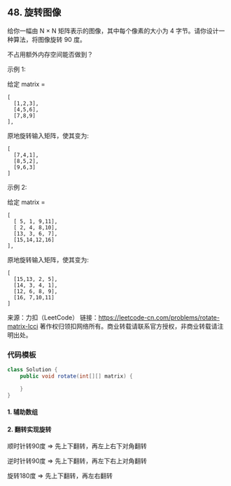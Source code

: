 ## 48. 旋转图像

给你一幅由 N × N 矩阵表示的图像，其中每个像素的大小为 4 字节。请你设计一种算法，将图像旋转 90 度。

不占用额外内存空间能否做到？

 

示例 1:

给定 matrix =
 
```
[
  [1,2,3],
  [4,5,6],
  [7,8,9]
],
```

原地旋转输入矩阵，使其变为:

```
[
  [7,4,1],
  [8,5,2],
  [9,6,3]
]
```

示例 2:

给定 matrix =

```
[
  [ 5, 1, 9,11],
  [ 2, 4, 8,10],
  [13, 3, 6, 7],
  [15,14,12,16]
], 
```

原地旋转输入矩阵，使其变为:

```
[
  [15,13, 2, 5],
  [14, 3, 4, 1],
  [12, 6, 8, 9],
  [16, 7,10,11]
]
```

来源：力扣（LeetCode）
链接：https://leetcode-cn.com/problems/rotate-matrix-lcci
著作权归领扣网络所有。商业转载请联系官方授权，非商业转载请注明出处。


### 代码模板

``` java
class Solution {
    public void rotate(int[][] matrix) {

    }
}
```

#### 1. 辅助数组

#### 2. 翻转实现旋转

顺时针转90度  => 先上下翻转，再左上右下对角翻转

逆时针转90度  => 先上下翻转，再左下右上对角翻转

旋转180度 => 先上下翻转，再左右翻转


